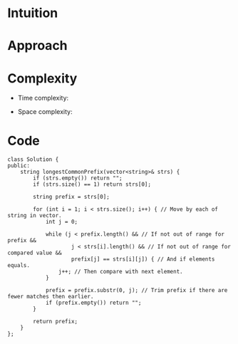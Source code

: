 # Intuition
<!-- Describe your first thoughts on how to solve this problem. -->

# Approach
<!-- Describe your approach to solving the problem. -->

# Complexity
- Time complexity:
<!-- Add your time complexity here, e.g. $$O(n)$$ -->

- Space complexity:
<!-- Add your space complexity here, e.g. $$O(n)$$ -->

# Code
```
class Solution {
public:
    string longestCommonPrefix(vector<string>& strs) {
        if (strs.empty()) return "";
        if (strs.size() == 1) return strs[0];
        
        string prefix = strs[0];
        
        for (int i = 1; i < strs.size(); i++) { // Move by each of string in vector.
            int j = 0;

            while (j < prefix.length() && // If not out of range for prefix &&
                    j < strs[i].length() && // If not out of range for compared value &&
                    prefix[j] == strs[i][j]) { // And if elements equals.
                j++; // Then compare with next element.
            }

            prefix = prefix.substr(0, j); // Trim prefix if there are fewer matches then earlier.
            if (prefix.empty()) return "";
        }

        return prefix;
    }
};
```